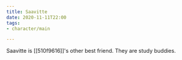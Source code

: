 ```yaml
---
title: Saavitte
date: 2020-11-11T22:00
tags:
- character/main

---
```



Saavitte is [[510f9616]]'s other best friend. They are study buddies.

